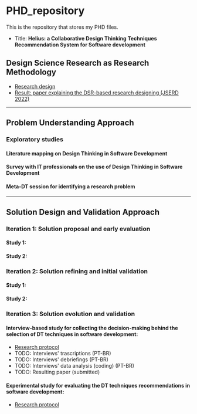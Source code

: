 # PHD_repository

This is the repository that stores my PHD files.

+ Title: **Helius: a Collaborative Design Thinking Techniques Recommendation System for Software development**

## Design Science Research as Research Methodology

+ [Research design](https://www.google.com)
+ [Result: paper explaining the DSR-based research designing (JSERD 2022)](wwww)

---

## Problem Understanding Approach

### Exploratory studies

#### Literature mapping on Design Thinking in Software Development

#### Survey with IT professionals on the use of Design Thinking in Software Development

#### Meta-DT session for identifying a research problem

---

## Solution Design and Validation Approach

### Iteration 1: Solution proposal and early evaluation


#### Study 1:

#### Study 2:


### Iteration 2: Solution refining and initial validation
#### Study 1:
#### Study 2:

### Iteration 3: Solution evolution and validation
#### Interview-based study for collecting the decision-making behind the selection of DT techniques in software development:
+ [Research protocol](https://github.com/rafaelparizi/PHD_repository/blob/main/Solution%20design%20and%20validation%20studies/Proposta_Roteiro_Entrevista_v5.pdf)
+ TODO: Interviews' trascriptions (PT-BR)
+ TODO: Interviews' debriefings (PT-BR)
+ TODO: Interviews' data analysis (coding) (PT-BR)
+ TODO: Resulting paper (submitted)

#### Experimental study for evaluating the DT techniques recommendations in software development:
+ [Research protocol](https://www.google.com)


